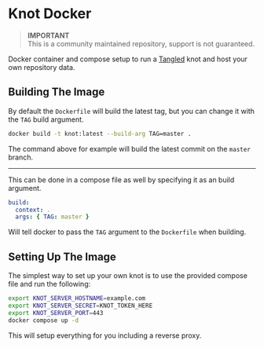 # Knot Docker

> **IMPORTANT**  
> This is a community maintained repository, support is not guaranteed.

Docker container and compose setup to run a [Tangled](https://tangled.sh) knot
and host your own repository data.

## Building The Image

By default the `Dockerfile` will build the latest tag, but you can change it
with the `TAG` build argument.

```sh
docker build -t knot:latest --build-arg TAG=master .
```

The command above for example will build the latest commit on the `master`
branch.

---

This can be done in a compose file as well by specifying it as an build
argument.

```yaml
build:
  context: .
  args: { TAG: master }
```

Will tell docker to pass the `TAG` argument to the `Dockerfile` when building.

## Setting Up The Image

The simplest way to set up your own knot is to use the provided compose file
and run the following:

```sh
export KNOT_SERVER_HOSTNAME=example.com
export KNOT_SERVER_SECRET=KNOT_TOKEN_HERE
export KNOT_SERVER_PORT=443
docker compose up -d
```

This will setup everything for you including a reverse proxy.


